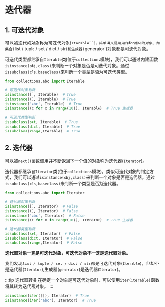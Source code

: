 # 迭代器

## 1. 可迭代对象

可以被迭代的对象称为可迭代对象(`Iterable``)。简单讲凡是可用作`for`循环的对象，如集合(`list / tuple / set / dict / str`)和生成器(`generator`)对象都是可迭代对象。

可迭代类型都继承自`Iterable`类(位于`collections`模块)，我们可以通过内建函数`isinstance(obj,class)`来判断一个对象是否是可迭代对象。通过`issubclass(cls,baseclass)`来判断一个类型是否为可迭代类型。

```py
from collections.abc import Iterable

# 可迭代对象判断
isinstance([], Iterable)  # True
isinstance((), Iterable)  # True
isinstance('abc', Iterable)  # True
isinstance((x for x in range(10)), Iterable)  # True 生成器

# 可迭代类型判断
issubclass(set, Iterable)  # True
issubclass(dict, Iterable)  # True
issubclass(range,Iterable)  # True
```

## 2. 迭代器

可以被`next()`函数调用并不断返回下一个值的对象称为迭代器(`Iterator`)。

迭代器都继承自`Iterator`类(位于`collections`模块)，类似可迭代对象的判定方式，我们可以通过`isinstance(obj,class)`来判断一个对象是否是迭代器。通过`issubclass(cls,baseclass)`来判断一个类型是否为迭代器。

```py
from collections.abc import Iterator

# 迭代器对象判断
isinstance([], Iterator)  # False
isinstance((), Iterator)  # False
isinstance('abc', Iterator)  # False
isinstance((x for x in range(10)), Iterator)  # True 生成器

# 迭代器类型判断
issubclass(set, Iterator)  # False
issubclass(dict, Iterator)  # False
issubclass(range,Iterator)  # False
```

**迭代器对象一定是可迭代对象，可迭代对象不一定是迭代器对象。**

我们发现`list / tuple / set / dict / str`都是可迭代对象(`Iterable`)，但却不是迭代器(`Iterator`),生成器(`generator`)是迭代器(`Iterator`)。

:::tip 迭代器转换
在确定一个对象是可迭代对象时，可以使用`iter(iterable)`函数将其转为迭代器对象。
:::

```py
isinstance(iter([]), Iterator)  # True
isinstance(iter('abc'), Iterator)  # True
```
